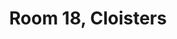 ---
basin: En-Suite
cudn: true
floor: Second
grade: 6
images: []
living_room: 'No'
location: Cloisters
name: '18'
network: Wired and Wireless
title: Room 18, Cloisters
---